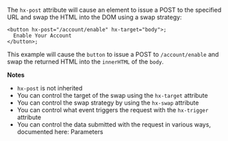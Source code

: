 The `hx-post` attribute will cause an element to issue a POST to the specified URL and swap the HTML into the DOM using a swap strategy:

```
<button hx-post="/account/enable" hx-target="body">;
  Enable Your Account
</button>;
```

This example will cause the `button` to issue a POST to `/account/enable` and swap the returned HTML into the `innerHTML` of the `body`.

**Notes**
- `hx-post` is not inherited
- You can control the target of the swap using the `hx-target` attribute
- You can control the swap strategy by using the `hx-swap` attribute
- You can control what event triggers the request with the `hx-trigger` attribute
- You can control the data submitted with the request in various ways, documented here: Parameters
